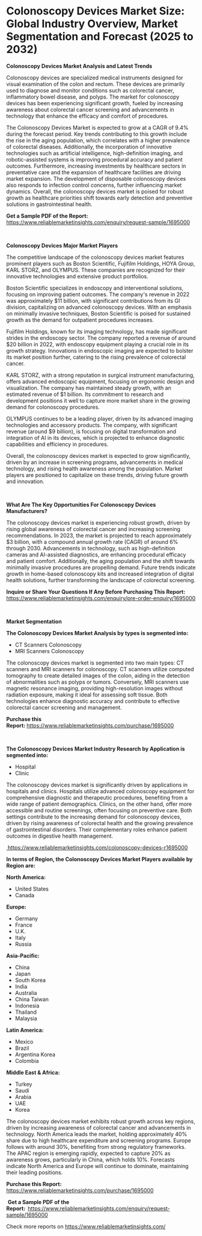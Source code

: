 <p><h1>Colonoscopy Devices Market Size: Global Industry Overview, Market Segmentation and Forecast (2025 to 2032)</h1></p><p><strong>Colonoscopy Devices Market Analysis and Latest Trends</strong></p>
<p><p>Colonoscopy devices are specialized medical instruments designed for visual examination of the colon and rectum. These devices are primarily used to diagnose and monitor conditions such as colorectal cancer, inflammatory bowel disease, and polyps. The market for colonoscopy devices has been experiencing significant growth, fueled by increasing awareness about colorectal cancer screening and advancements in technology that enhance the efficacy and comfort of procedures.</p><p>The Colonoscopy Devices Market is expected to grow at a CAGR of 9.4% during the forecast period. Key trends contributing to this growth include the rise in the aging population, which correlates with a higher prevalence of colorectal diseases. Additionally, the incorporation of innovative technologies such as artificial intelligence, high-definition imaging, and robotic-assisted systems is improving procedural accuracy and patient outcomes. Furthermore, increasing investments by healthcare sectors in preventative care and the expansion of healthcare facilities are driving market expansion. The development of disposable colonoscopy devices also responds to infection control concerns, further influencing market dynamics. Overall, the colonoscopy devices market is poised for robust growth as healthcare priorities shift towards early detection and preventive solutions in gastrointestinal health.</p></p>
<p><strong>Get a Sample PDF of the Report:&nbsp;</strong> <a href="https://www.reliablemarketinsights.com/enquiry/request-sample/1695000?utm_campaign=2444&utm_medium=2&utm_source=Github&utm_content=ia&utm_term=03032025&utm_id=colonoscopy-devices">https://www.reliablemarketinsights.com/enquiry/request-sample/1695000</a></p>
<p>&nbsp;</p>
<p><strong>Colonoscopy Devices Major Market Players</strong></p>
<p><p>The competitive landscape of the colonoscopy devices market features prominent players such as Boston Scientific, Fujifilm Holdings, HOYA Group, KARL STORZ, and OLYMPUS. These companies are recognized for their innovative technologies and extensive product portfolios.</p><p>Boston Scientific specializes in endoscopy and interventional solutions, focusing on improving patient outcomes. The company's revenue in 2022 was approximately $11 billion, with significant contributions from its GI division, capitalizing on advanced colonoscopy devices. With an emphasis on minimally invasive techniques, Boston Scientific is poised for sustained growth as the demand for outpatient procedures increases.</p><p>Fujifilm Holdings, known for its imaging technology, has made significant strides in the endoscopy sector. The company reported a revenue of around $20 billion in 2022, with endoscopy equipment playing a crucial role in its growth strategy. Innovations in endoscopic imaging are expected to bolster its market position further, catering to the rising prevalence of colorectal cancer.</p><p>KARL STORZ, with a strong reputation in surgical instrument manufacturing, offers advanced endoscopic equipment, focusing on ergonomic design and visualization. The company has maintained steady growth, with an estimated revenue of $1 billion. Its commitment to research and development positions it well to capture more market share in the growing demand for colonoscopy procedures.</p><p>OLYMPUS continues to be a leading player, driven by its advanced imaging technologies and accessory products. The company, with significant revenue (around $9 billion), is focusing on digital transformation and integration of AI in its devices, which is projected to enhance diagnostic capabilities and efficiency in procedures.</p><p>Overall, the colonoscopy devices market is expected to grow significantly, driven by an increase in screening programs, advancements in medical technology, and rising health awareness among the population. Market players are positioned to capitalize on these trends, driving future growth and innovation.</p></p>
<p>&nbsp;</p>
<p><strong>What Are The Key Opportunities For Colonoscopy Devices Manufacturers?</strong></p>
<p><p>The colonoscopy devices market is experiencing robust growth, driven by rising global awareness of colorectal cancer and increasing screening recommendations. In 2023, the market is projected to reach approximately $3 billion, with a compound annual growth rate (CAGR) of around 6% through 2030. Advancements in technology, such as high-definition cameras and AI-assisted diagnostics, are enhancing procedural efficacy and patient comfort. Additionally, the aging population and the shift towards minimally invasive procedures are propelling demand. Future trends indicate growth in home-based colonoscopy kits and increased integration of digital health solutions, further transforming the landscape of colorectal screening.</p></p>
<p><strong>Inquire or Share Your Questions If Any Before Purchasing This Report:</strong> <a href="https://www.reliablemarketinsights.com/enquiry/pre-order-enquiry/1695000?utm_campaign=2444&utm_medium=2&utm_source=Github&utm_content=ia&utm_term=03032025&utm_id=colonoscopy-devices">https://www.reliablemarketinsights.com/enquiry/pre-order-enquiry/1695000</a></p>
<p>&nbsp;</p>
<p><strong>Market Segmentation</strong></p>
<p><strong>The Colonoscopy Devices Market Analysis by types is segmented into:</strong></p>
<p><ul><li>CT Scanners Colonoscopy</li><li>MRI Scanners Colonoscopy</li></ul></p>
<p><p>The colonoscopy devices market is segmented into two main types: CT scanners and MRI scanners for colonoscopy. CT scanners utilize computed tomography to create detailed images of the colon, aiding in the detection of abnormalities such as polyps or tumors. Conversely, MRI scanners use magnetic resonance imaging, providing high-resolution images without radiation exposure, making it ideal for assessing soft tissue. Both technologies enhance diagnostic accuracy and contribute to effective colorectal cancer screening and management.</p></p>
<p><strong>Purchase this Report:&nbsp;</strong><a href="https://www.reliablemarketinsights.com/purchase/1695000?utm_campaign=2444&utm_medium=2&utm_source=Github&utm_content=ia&utm_term=03032025&utm_id=colonoscopy-devices">https://www.reliablemarketinsights.com/purchase/1695000</a></p>
<p>&nbsp;</p>
<p><strong>The Colonoscopy Devices Market Industry Research by Application is segmented into:</strong></p>
<p><ul><li>Hospital</li><li>Clinic</li></ul></p>
<p><p>The colonoscopy devices market is significantly driven by applications in hospitals and clinics. Hospitals utilize advanced colonoscopy equipment for comprehensive diagnostic and therapeutic procedures, benefiting from a wide range of patient demographics. Clinics, on the other hand, offer more accessible and routine screenings, often focusing on preventive care. Both settings contribute to the increasing demand for colonoscopy devices, driven by rising awareness of colorectal health and the growing prevalence of gastrointestinal disorders. Their complementary roles enhance patient outcomes in digestive health management.</p></p>
<p><a href="https://www.reliablemarketinsights.com/colonoscopy-devices-r1695000?utm_campaign=2444&utm_medium=2&utm_source=Github&utm_content=ia&utm_term=03032025&utm_id=colonoscopy-devices">&nbsp;https://www.reliablemarketinsights.com/colonoscopy-devices-r1695000</a></p>
<p><strong>In terms of Region, the Colonoscopy Devices Market Players available by Region are:</strong></p>
<p>
    <p> <strong> North America: </strong>
        <ul>
            <li>United States</li>
            <li>Canada</li>
        </ul>
        </p> 
    <p> <strong> Europe: </strong>
        <ul>
            <li>Germany</li>
            <li>France</li>
            <li>U.K.</li>
            <li>Italy</li>
            <li>Russia</li>
        </ul>
        </p> 
    <p> <strong> Asia-Pacific: </strong>
        <ul>
            <li>China</li>
            <li>Japan</li>
            <li>South Korea</li>
            <li>India</li>
            <li>Australia</li>
            <li>China Taiwan</li>
            <li>Indonesia</li>
            <li>Thailand</li>
            <li>Malaysia</li>
        </ul>
        </p> 
    <p> <strong> Latin America: </strong>
        <ul>
            <li>Mexico</li>
            <li>Brazil</li>
            <li>Argentina Korea</li>
            <li>Colombia</li>
        </ul>
        </p> 
    <p> <strong> Middle East & Africa: </strong>
        <ul>
            <li>Turkey</li>
            <li>Saudi</li>
            <li>Arabia</li>
            <li>UAE</li>
            <li>Korea</li>
        </ul>
    </p>
    </p>
<p><p>The colonoscopy devices market exhibits robust growth across key regions, driven by increasing awareness of colorectal cancer and advancements in technology. North America leads the market, holding approximately 40% share due to high healthcare expenditure and screening programs. Europe follows with around 30%, benefiting from strong regulatory frameworks. The APAC region is emerging rapidly, expected to capture 20% as awareness grows, particularly in China, which holds 10%. Forecasts indicate North America and Europe will continue to dominate, maintaining their leading positions.</p></p>
<p><strong>Purchase this Report: </strong><a href="https://www.reliablemarketinsights.com/purchase/1695000?utm_campaign=2444&utm_medium=2&utm_source=Github&utm_content=ia&utm_term=03032025&utm_id=colonoscopy-devices">https://www.reliablemarketinsights.com/purchase/1695000</a></p>
<p>&nbsp;<strong>Get a Sample PDF of the Report:&nbsp;&nbsp;</strong><a href="https://www.reliablemarketinsights.com/enquiry/request-sample/1695000?utm_campaign=2444&utm_medium=2&utm_source=Github&utm_content=ia&utm_term=03032025&utm_id=colonoscopy-devices">https://www.reliablemarketinsights.com/enquiry/request-sample/1695000</a></p>
<p><strong></strong></p>
<p>Check more reports on <a href="https://www.reliablemarketinsights.com/?utm_campaign=2444&utm_medium=2&utm_source=Github&utm_content=ia&utm_term=03032025&utm_id=colonoscopy-devices">https://www.reliablemarketinsights.com/</a></p>